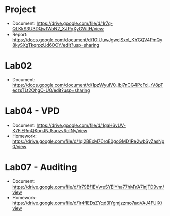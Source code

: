 # Project
* Document: https://drive.google.com/file/d/1r7q-QLKkS3U3DQwfWoN2_XJPqXyGWitH/view
* Report: https://docs.google.com/document/d/1OIUuwJgwclSxol_KYGQV4PmQy8kySXgTkqrpzUd6OOY/edit?usp=sharing
# Lab02
* Document: https://docs.google.com/document/d/1pzWyulV0_Ibj7nCG4PcFci_rV8pTeczsTLt2OhgO-UQ/edit?usp=sharing
# Lab04 - VPD
* Document: https://drive.google.com/file/d/1qaH6vUV-K7FiERmQKoqJNJ5aqzvRdlNy/view
* Homework: https://drive.google.com/file/d/1ql2BExM76rqE0goGMD1Re2wbSyZasNp0/view
# Lab07 - Auditing
* Document: https://drive.google.com/file/d/1r79Bf1EVweSYElYha77hMYA7injTD9vm/view
* Homework: https://drive.google.com/file/d/1r4fIEDsZYqd3lYgmjzzmo7aqVAJ4FUIX/view
